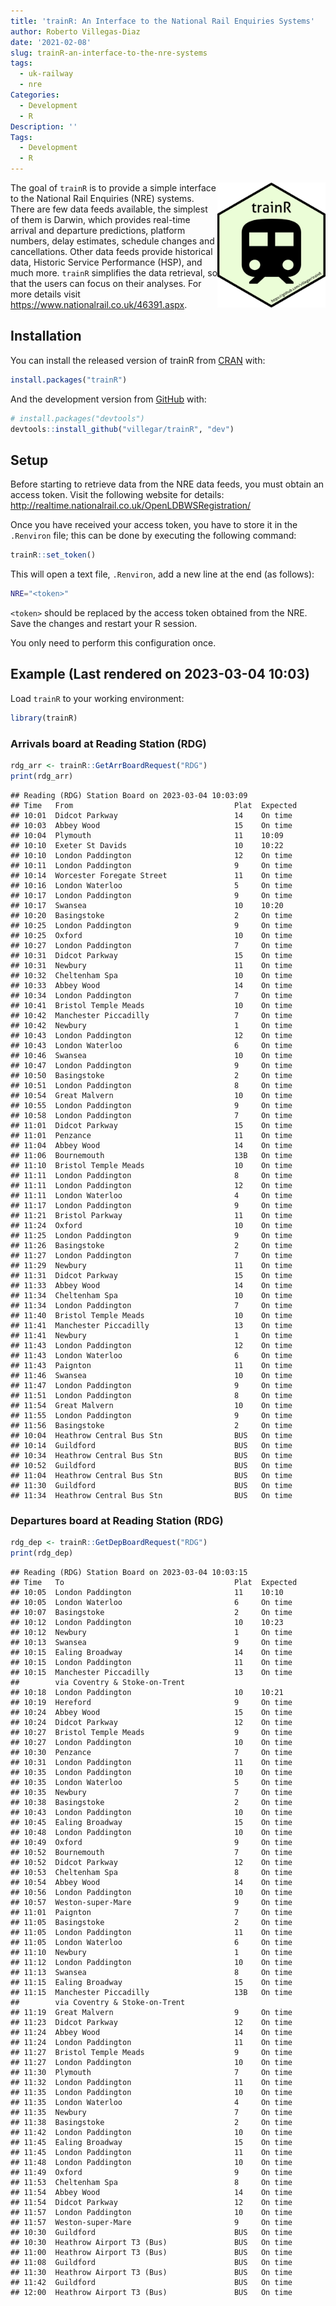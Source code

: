 ```yaml
---
title: 'trainR: An Interface to the National Rail Enquiries Systems'
author: Roberto Villegas-Diaz
date: '2021-02-08'
slug: trainR-an-interface-to-the-nre-systems
tags:
  - uk-railway
  - nre
Categories:
  - Development
  - R
Description: ''
Tags:
  - Development
  - R
---
```


<img src="https://raw.githubusercontent.com/villegar/trainR/main/inst/images/logo.png" alt="logo" align="right" height=200px/>

The goal of `trainR` is to provide a simple interface to the 
National Rail Enquiries (NRE) systems. There are few data feeds 
available, the simplest of them is Darwin, which provides real-time 
arrival and departure predictions, platform numbers, delay estimates, 
schedule changes and cancellations. Other data feeds provide historical 
data, Historic Service Performance (HSP), and much more. `trainR` 
simplifies the data retrieval, so that the users can focus on their 
analyses. For more details visit 
https://www.nationalrail.co.uk/46391.aspx.

## Installation

You can install the released version of trainR from [CRAN](https://CRAN.R-project.org) with:

``` r
install.packages("trainR")
```

And the development version from [GitHub](https://github.com/) with:

``` r
# install.packages("devtools")
devtools::install_github("villegar/trainR", "dev")
```

## Setup
Before starting to retrieve data from the NRE data feeds, you must obtain an access token. 
Visit the following website for details: http://realtime.nationalrail.co.uk/OpenLDBWSRegistration/

Once you have received your access token, you have to store it in the `.Renviron` file; this can be 
done by executing the following command:


```r
trainR::set_token()
```

This will open a text file, `.Renviron`, add a new line at the end (as follows):

```bash
NRE="<token>"
```

`<token>` should be replaced by the access token obtained from the NRE. Save the changes and restart 
your R session.

You only need to perform this configuration once.

## Example (Last rendered on 2023-03-04 10:03)

Load `trainR` to your working environment:

```r
library(trainR)
```

### Arrivals board at Reading Station (RDG)


```r
rdg_arr <- trainR::GetArrBoardRequest("RDG")
print(rdg_arr)
```

```
## Reading (RDG) Station Board on 2023-03-04 10:03:09
## Time   From                                    Plat  Expected
## 10:01  Didcot Parkway                          14    On time
## 10:03  Abbey Wood                              15    On time
## 10:04  Plymouth                                11    10:09
## 10:10  Exeter St Davids                        10    10:22
## 10:10  London Paddington                       12    On time
## 10:11  London Paddington                       9     On time
## 10:14  Worcester Foregate Street               11    On time
## 10:16  London Waterloo                         5     On time
## 10:17  London Paddington                       9     On time
## 10:17  Swansea                                 10    10:20
## 10:20  Basingstoke                             2     On time
## 10:25  London Paddington                       9     On time
## 10:25  Oxford                                  10    On time
## 10:27  London Paddington                       7     On time
## 10:31  Didcot Parkway                          15    On time
## 10:31  Newbury                                 11    On time
## 10:32  Cheltenham Spa                          10    On time
## 10:33  Abbey Wood                              14    On time
## 10:34  London Paddington                       7     On time
## 10:41  Bristol Temple Meads                    10    On time
## 10:42  Manchester Piccadilly                   7     On time
## 10:42  Newbury                                 1     On time
## 10:43  London Paddington                       12    On time
## 10:43  London Waterloo                         6     On time
## 10:46  Swansea                                 10    On time
## 10:47  London Paddington                       9     On time
## 10:50  Basingstoke                             2     On time
## 10:51  London Paddington                       8     On time
## 10:54  Great Malvern                           10    On time
## 10:55  London Paddington                       9     On time
## 10:58  London Paddington                       7     On time
## 11:01  Didcot Parkway                          15    On time
## 11:01  Penzance                                11    On time
## 11:04  Abbey Wood                              14    On time
## 11:06  Bournemouth                             13B   On time
## 11:10  Bristol Temple Meads                    10    On time
## 11:11  London Paddington                       8     On time
## 11:11  London Paddington                       12    On time
## 11:11  London Waterloo                         4     On time
## 11:17  London Paddington                       9     On time
## 11:21  Bristol Parkway                         11    On time
## 11:24  Oxford                                  10    On time
## 11:25  London Paddington                       9     On time
## 11:26  Basingstoke                             2     On time
## 11:27  London Paddington                       7     On time
## 11:29  Newbury                                 11    On time
## 11:31  Didcot Parkway                          15    On time
## 11:33  Abbey Wood                              14    On time
## 11:34  Cheltenham Spa                          10    On time
## 11:34  London Paddington                       7     On time
## 11:40  Bristol Temple Meads                    10    On time
## 11:41  Manchester Piccadilly                   13    On time
## 11:41  Newbury                                 1     On time
## 11:43  London Paddington                       12    On time
## 11:43  London Waterloo                         6     On time
## 11:43  Paignton                                11    On time
## 11:46  Swansea                                 10    On time
## 11:47  London Paddington                       9     On time
## 11:51  London Paddington                       8     On time
## 11:54  Great Malvern                           10    On time
## 11:55  London Paddington                       9     On time
## 11:56  Basingstoke                             2     On time
## 10:04  Heathrow Central Bus Stn                BUS   On time
## 10:14  Guildford                               BUS   On time
## 10:34  Heathrow Central Bus Stn                BUS   On time
## 10:52  Guildford                               BUS   On time
## 11:04  Heathrow Central Bus Stn                BUS   On time
## 11:30  Guildford                               BUS   On time
## 11:34  Heathrow Central Bus Stn                BUS   On time
```

### Departures board at Reading Station (RDG)


```r
rdg_dep <- trainR::GetDepBoardRequest("RDG")
print(rdg_dep)
```

```
## Reading (RDG) Station Board on 2023-03-04 10:03:15
## Time   To                                      Plat  Expected
## 10:05  London Paddington                       11    10:10
## 10:05  London Waterloo                         6     On time
## 10:07  Basingstoke                             2     On time
## 10:12  London Paddington                       10    10:23
## 10:12  Newbury                                 1     On time
## 10:13  Swansea                                 9     On time
## 10:15  Ealing Broadway                         14    On time
## 10:15  London Paddington                       11    On time
## 10:15  Manchester Piccadilly                   13    On time
##        via Coventry & Stoke-on-Trent           
## 10:18  London Paddington                       10    10:21
## 10:19  Hereford                                9     On time
## 10:24  Abbey Wood                              15    On time
## 10:24  Didcot Parkway                          12    On time
## 10:27  Bristol Temple Meads                    9     On time
## 10:27  London Paddington                       10    On time
## 10:30  Penzance                                7     On time
## 10:31  London Paddington                       11    On time
## 10:35  London Paddington                       10    On time
## 10:35  London Waterloo                         5     On time
## 10:35  Newbury                                 7     On time
## 10:38  Basingstoke                             2     On time
## 10:43  London Paddington                       10    On time
## 10:45  Ealing Broadway                         15    On time
## 10:48  London Paddington                       10    On time
## 10:49  Oxford                                  9     On time
## 10:52  Bournemouth                             7     On time
## 10:52  Didcot Parkway                          12    On time
## 10:53  Cheltenham Spa                          8     On time
## 10:54  Abbey Wood                              14    On time
## 10:56  London Paddington                       10    On time
## 10:57  Weston-super-Mare                       9     On time
## 11:01  Paignton                                7     On time
## 11:05  Basingstoke                             2     On time
## 11:05  London Paddington                       11    On time
## 11:05  London Waterloo                         6     On time
## 11:10  Newbury                                 1     On time
## 11:12  London Paddington                       10    On time
## 11:13  Swansea                                 8     On time
## 11:15  Ealing Broadway                         15    On time
## 11:15  Manchester Piccadilly                   13B   On time
##        via Coventry & Stoke-on-Trent           
## 11:19  Great Malvern                           9     On time
## 11:23  Didcot Parkway                          12    On time
## 11:24  Abbey Wood                              14    On time
## 11:24  London Paddington                       11    On time
## 11:27  Bristol Temple Meads                    9     On time
## 11:27  London Paddington                       10    On time
## 11:30  Plymouth                                7     On time
## 11:32  London Paddington                       11    On time
## 11:35  London Paddington                       10    On time
## 11:35  London Waterloo                         4     On time
## 11:35  Newbury                                 7     On time
## 11:38  Basingstoke                             2     On time
## 11:42  London Paddington                       10    On time
## 11:45  Ealing Broadway                         15    On time
## 11:45  London Paddington                       11    On time
## 11:48  London Paddington                       10    On time
## 11:49  Oxford                                  9     On time
## 11:53  Cheltenham Spa                          8     On time
## 11:54  Abbey Wood                              14    On time
## 11:54  Didcot Parkway                          12    On time
## 11:57  London Paddington                       10    On time
## 11:57  Weston-super-Mare                       9     On time
## 10:30  Guildford                               BUS   On time
## 10:30  Heathrow Airport T3 (Bus)               BUS   On time
## 11:00  Heathrow Airport T3 (Bus)               BUS   On time
## 11:08  Guildford                               BUS   On time
## 11:30  Heathrow Airport T3 (Bus)               BUS   On time
## 11:42  Guildford                               BUS   On time
## 12:00  Heathrow Airport T3 (Bus)               BUS   On time
```
